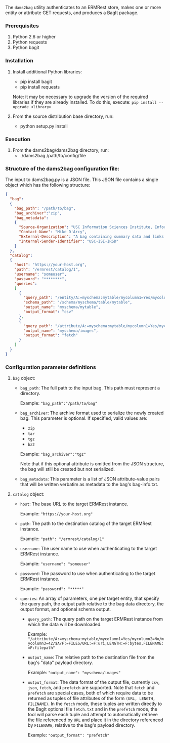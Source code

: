 The `dams2bag` utility authenticates to an ERMRest store, makes one or more entity or attribute GET requests, and produces a BagIt package.


### Prerequisites
1. Python 2.6 or higher
2. Python requests
3. Python bagit

### Installation
1. Install additional Python libraries:
    * pip install bagit
    * pip install requests

    Note: it may be necessary to upgrade the version of the required libraries if they are already installed.  To do this, execute: `pip install --upgrade <library>`

2. From the source distribution base directory, run:
    * python setup.py install

### Execution
1. From the dams2bag/dams2bag directory, run:
    * ./dams2bag /path/to/config/file

### Structure of the dams2bag configuration file:
The input to dams2bag.py is a JSON file. This JSON file contains a single object which has the following structure:
```json
{
  "bag":
  {
    "bag_path": "/path/to/bag",
    "bag_archiver":"zip",
    "bag_metadata":
    {
      "Source-Organization": "USC Information Sciences Institute, Informatics Systems Research Division",
      "Contact-Name": "Mike D'Arcy",
      "External-Description": "A bag containing summary data and links to images (via fetch.txt) matching a set of filter criteria",
      "Internal-Sender-Identifier": "USC-ISI-IRSD"
    }
  },
  "catalog":
  {
    "host": "https://your-host.org",
    "path": "/ermrest/catalog/1",
    "username": "someuser",
    "password": "********",
    "queries":
    [
      {
        "query_path": "/entity/A:=myschema:mytable/mycolumn1=Yes/mycolumn2=No/mycolumn3=42/$A@sort(mycolumn1)",
        "schema_path": "/schema/myschema/table/mytable",
        "output_name": "myschema/mytable",
        "output_format": "csv"
      },
      {
        "query_path": "/attribute/A:=myschema:mytable/mycolumn1=Yes/mycolumn2=No/mycolumn3=42/$A/F:=FILES/URL:=F:uri,LENGTH:=F:bytes,FILENAME:=F:filepath",
        "output_name": "myschema/images",
        "output_format": "fetch"
      }
    ]
  }
}
```
### Configuration parameter definitions
1. `bag` object:
    *   `bag_path`: The full path to the input bag. This path must represent a directory.

        Example: ```"bag_path":"/path/to/bag"```

    *   `bag_archiver`: The archive format used to serialize the newly created bag. This parameter is optional.  If specified, valid values are:
        * `zip`
        * `tar`
        * `tgz`
        * `bz2`

        Example: ```"bag_archiver":"tgz"```

        Note that if this optional attribute is omitted from the JSON structure, the bag will still be created but not serialized.

    *   `bag_metadata`: This parameter is a list of JSON attribute-value pairs that will be written verbatim as metadata to the bag's bag-info.txt.

2. `catalog` object:
    *   `host`: The base URL to the target ERMRest instance.

        Example: ```"https://your-host.org"```

    *   `path`: The path to the destination catalog of the target ERMRest instance.

        Example: ```"path": "/ermrest/catalog/1"```

    *   `username`: The user name to use when authenticating to the target ERMRest instance.

        Example: ```"username": "someuser"```

    *   `password`: The password to use when authenticating to the target ERMRest instance.

        Example: ```"password": "*****"```

    *   `queries`: An array of parameters, one per target entity, that specify the query path, the output path relative to the bag data directory, the output format, and optional schema output.

        *   `query_path`: The query path on the target ERMRest instance from which the data will be downloaded.

            Example: ```"/attribute/A:=myschema:mytable/mycolumn1=Yes/mycolumn2=No/mycolumn3=42/$A/F:=FILES/URL:=F:uri,LENGTH:=F:bytes,FILENAME:=F:filepath"```

        *   `output_name`: The relative path to the destination file from the bag's "data" payload directory.

            Example: ```"output_name": "myschema/images"```

        *   `output_format`: The data format of the output file, currently `csv`, `json`, `fetch`, and `prefetch` are supported.  Note that `fetch` and `prefetch` are special cases, both of which require data to be returned as tuples of file attributes of the form ```(URL, LENGTH, FILENAME)```.  In the `fetch` mode, these tuples are written directly to the BagIt optional file `fetch.txt` and in the `prefetch` mode, the tool will parse each tuple and attempt to automatically retrieve the file referenced by `URL` and place it in the directory referenced by `FILENAME`, relative to the bag's payload directory.

            Example: ```"output_format": "prefetch"```


